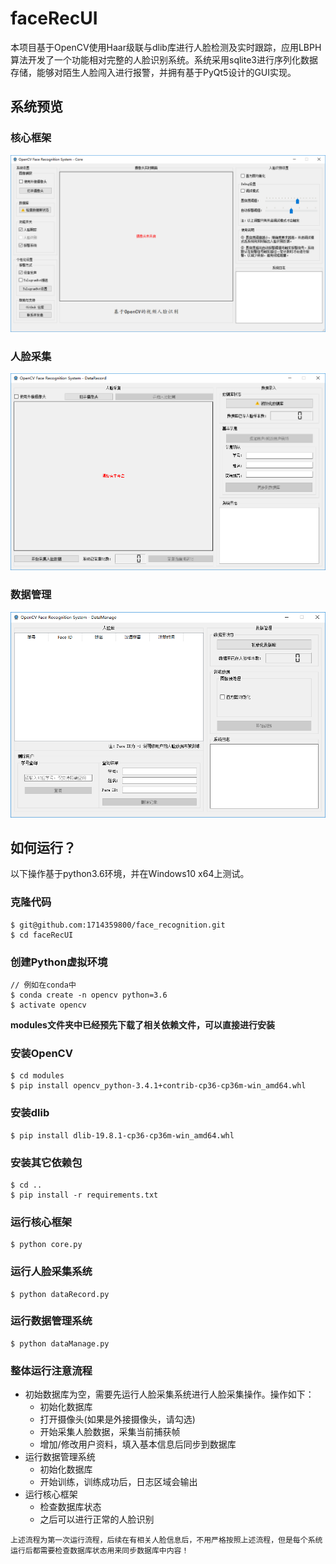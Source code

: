 # faceRecUI
本项目基于OpenCV使用Haar级联与dlib库进行人脸检测及实时跟踪，应用LBPH算法开发了一个功能相对完整的人脸识别系统。系统采用sqlite3进行序列化数据存储，能够对陌生人脸闯入进行报警，并拥有基于PyQt5设计的GUI实现。

## 系统预览
### 核心框架
![CoreUI](.\images\CoreUI.png)
### 人脸采集
![DataRecordUI](.\images\DataRecordUI.png)
### 数据管理
![DataManageUI](.\images\DataManageUI.png)

## 如何运行？
以下操作基于python3.6环境，并在Windows10 x64上测试。
### 克隆代码
```
$ git@github.com:1714359800/face_recognition.git
$ cd faceRecUI
```
### 创建Python虚拟环境
```
// 例如在conda中
$ conda create -n opencv python=3.6
$ activate opencv
```


**modules文件夹中已经预先下载了相关依赖文件，可以直接进行安装**

### 安装OpenCV

```
$ cd modules
$ pip install opencv_python-3.4.1+contrib-cp36-cp36m-win_amd64.whl
```
### 安装dlib
```
$ pip install dlib-19.8.1-cp36-cp36m-win_amd64.whl
```
### 安装其它依赖包
```
$ cd ..
$ pip install -r requirements.txt
```
### 运行核心框架
```
$ python core.py
```
### 运行人脸采集系统
```
$ python dataRecord.py
```
### 运行数据管理系统
```
$ python dataManage.py
```
### 整体运行注意流程

* 初始数据库为空，需要先运行人脸采集系统进行人脸采集操作。操作如下：
  * 初始化数据库
  * 打开摄像头(如果是外接摄像头，请勾选)
  * 开始采集人脸数据，采集当前捕获帧
  * 增加/修改用户资料，填入基本信息后同步到数据库
* 运行数据管理系统
  * 初始化数据库
  * 开始训练，训练成功后，日志区域会输出
* 运行核心框架
  * 检查数据库状态
  * 之后可以进行正常的人脸识别

```
上述流程为第一次运行流程，后续在有相关人脸信息后，不用严格按照上述流程，但是每个系统运行后都需要检查数据库状态用来同步数据库中内容！
```

